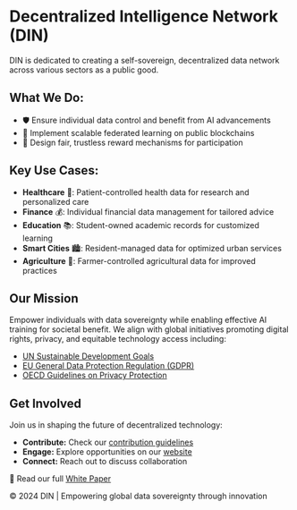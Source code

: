 # Decentralized Intelligence Network (DIN) 

DIN is dedicated to creating a self-sovereign, decentralized data network across various sectors as a public good.

## What We Do:

- 🛡️ Ensure individual data control and benefit from AI advancements
- 🔗 Implement scalable federated learning on public blockchains
- 🎁 Design fair, trustless reward mechanisms for participation
  
## Key Use Cases:

- **Healthcare** 🏥: Patient-controlled health data for research and personalized care
- **Finance** 💰: Individual financial data management for tailored advice
- **Education** 📚: Student-owned academic records for customized learning
- **Smart Cities** 🏙️: Resident-managed data for optimized urban services
- **Agriculture** 🌾: Farmer-controlled agricultural data for improved practices

## Our Mission

Empower individuals with data sovereignty while enabling effective AI training for societal benefit. We align with global initiatives promoting digital rights, privacy, and equitable technology access including:

- [UN Sustainable Development Goals](https://www.un.org/sustainabledevelopment/sustainable-development-goals/)
- [EU General Data Protection Regulation (GDPR)](https://gdpr-info.eu/)
- [OECD Guidelines on Privacy Protection](https://www.oecd.org/digital/ieconomy/privacy-guidelines.htm)

## Get Involved

Join us in shaping the future of decentralized technology:

- **Contribute:** Check our [contribution guidelines](link-to-guidelines)
- **Engage:** Explore opportunities on our [website](https://www.example.org)
- **Connect:** Reach out to discuss collaboration

📄 Read our full [White Paper](https://decentralized-intelligence-network.github.io/white-paper)

© 2024 DIN | Empowering global data sovereignty through innovation
